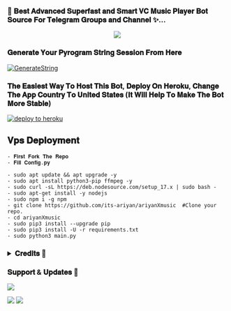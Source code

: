 ### 🥀 𝐁𝐞𝐬𝐭 𝐀𝐝𝐯𝐚𝐧𝐜𝐞𝐝 𝐒𝐮𝐩𝐞𝐫𝐟𝐚𝐬𝐭 𝐚𝐧𝐝 𝐒𝐦𝐚𝐫𝐭 𝐕𝐂 𝐌𝐮𝐬𝐢𝐜 𝐏𝐥𝐚𝐲𝐞𝐫 𝐁𝐨𝐭 𝐒𝐨𝐮𝐫𝐜𝐞 𝐅𝐨𝐫 𝐓𝐞𝐥𝐞𝐠𝐫𝐚𝐦 𝐆𝐫𝐨𝐮𝐩𝐬 𝐚𝐧𝐝 𝐂𝐡𝐚𝐧𝐧𝐞𝐥 ✨...

<p align="center"><a href="https://t.me/Prince_ariyan_143"><img src="https://te.legra.ph/file/617d945d4eecc297a37ab.jpg"></a></p>


### 𝐆𝐞𝐧𝐞𝐫𝐚𝐭𝐞 𝐘𝐨𝐮𝐫 𝐏𝐲𝐫𝐨𝐠𝐫𝐚𝐦 𝐒𝐭𝐫𝐢𝐧𝐠 𝐒𝐞𝐬𝐬𝐢𝐨𝐧 𝐅𝐫𝐨𝐦 𝐇𝐞𝐫𝐞

[![GenerateString](https://te.legra.ph/file/8d507dd508370dc936652.png)](https://t.me/STRINGSESSIONXBOT)


### 𝐓𝐡𝐞 𝐄𝐚𝐬𝐢𝐞𝐬𝐭 𝐖𝐚𝐲 𝐓𝐨 𝐇𝐨𝐬𝐭 𝐓𝐡𝐢𝐬 𝐁𝐨𝐭, 𝐃𝐞𝐩𝐥𝐨𝐲 𝐎𝐧 𝐇𝐞𝐫𝐨𝐤𝐮, 𝐂𝐡𝐚𝐧𝐠𝐞 𝐓𝐡𝐞 𝐀𝐩𝐩 𝐂𝐨𝐮𝐧𝐭𝐫𝐲 𝐓𝐨 𝐔𝐧𝐢𝐭𝐞𝐝 𝐒𝐭𝐚𝐭𝐞𝐬 (𝐈𝐭 𝐖𝐢𝐥𝐥 𝐇𝐞𝐥𝐩 𝐓𝐨 𝐌𝐚𝐤𝐞 𝐓𝐡𝐞 𝐁𝐨𝐭 𝐌𝐨𝐫𝐞 𝐒𝐭𝐚𝐛𝐥𝐞)

[![deploy to heroku](https://te.legra.ph/file/b9ff11d894403d808a716.jpg)](https://heroku.com/deploy?template=https://github.com/Prince-ariyan-143/ariyanXmusic)


## 𝐕𝐩𝐬 𝐃𝐞𝐩𝐥𝐨𝐲𝐦𝐞𝐧𝐭
```
- 𝐅𝐢𝐫𝐬𝐭 𝐅𝐨𝐫𝐤 𝐓𝐡𝐞 𝐑𝐞𝐩𝐨
- 𝐅𝐢𝐥𝐥 𝐂𝐨𝐧𝐟𝐢𝐠.𝐩𝐲

- sudo apt update && apt upgrade -y 
- sudo apt install python3-pip ffmpeg -y
- sudo curl -sL https://deb.nodesource.com/setup_17.x | sudo bash -
- sudo apt-get install -y nodejs
- sudo npm i -g npm
- git clone https://github.com/its-ariyan/ariyanXmusic  #Clone your repo.
- cd ariyanXmusic 
- sudo pip3 install --upgrade pip
- sudo pip3 install -U -r requirements.txt
- sudo python3 main.py
```
 </details> 

 <h3> <details>
  <summary><b>𝐂𝐫𝐞𝐝𝐢𝐭𝐬 💖</b></summary>

### 🥳 𝐒𝐩𝐞𝐜𝐢𝐚𝐥 𝐓𝐡𝐚𝐧𝐤𝐬 𝐅𝐨𝐫 𝐓𝐡𝐞𝐢𝐫 𝐒𝐨𝐮𝐫𝐜𝐞𝐬 🥳

- [Its-Ariyan](https://t.me/Prince_ariyan_143)
- [Null Coder](https://t.me/NullCoder)
- [Pyrogram](https://github.com/pyrogram/pyrogram)
- [Py-Tgcalls](https://github.com/pytgcalls/pytgcalls)

</details> </h3>

### 𝐒𝐮𝐩𝐩𝐨𝐫𝐭 & 𝐔𝐩𝐝𝐚𝐭𝐞𝐬 🥀
<a href="https://t.me/SankiWorldMF"><img src="https://img.shields.io/badge/Join-Group%20Support-blue.svg?style=for-the-badge&logo=Telegram">

</a> <a href="https://t.me/NixaWorld"><img src="https://img.shields.io/badge/Join-Updates%20Channel-blue.svg?style=for-the-badge&logo=Telegram"></a>
<img src="https://user-images.githubusercontent.com/73097560/115834477-dbab4500-a447-11eb-908a-139a6edaec5c.gif">
